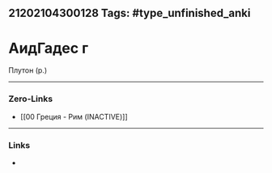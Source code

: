 21202104300128
Tags: #type_unfinished_anki 
---
# АидГадес г

Плутон (р.)

---
### Zero-Links
- [[00 Греция - Рим (INACTIVE)]]
---
### Links
-